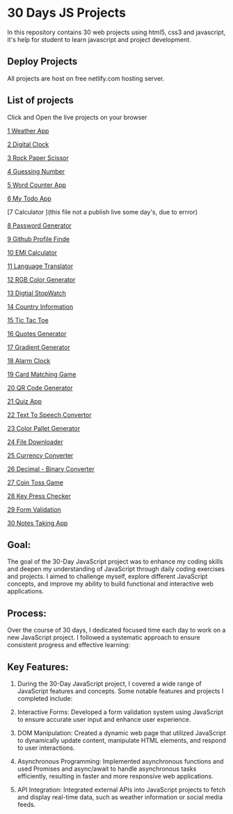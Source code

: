 
# 30 Days JS Projects

In this repository contains 30 web projects using html5, css3 and javascript, it's help for student to learn javascript and project development.
## Deploy Projects

  All projects are host on free netlify.com hosting server.


## List of projects
Click and Open the live projects on your browser

 [1 Weather App](https://weatherapp2212.netlify.app)

 [2 Digital Clock](https://digitalclock22.netlify.app)

 [3 Rock Paper Scissor](https://rockpaperscissor22.netlify.app)

 [4 Guessing Number](https://guesswithjs.netlify.app)

 [5 Word Counter App](https://wordcounter22.netlify.app)
 
 [6 My Todo App](https://mytodoin.netlify.app)

[7 Calculator ](this file not a publish live some day's, due to errror)

[8 Password Generator](https://passgenerate22.netlify.app)

[9 Github Profile Finde ](https://githubprofilefinde.netlify.app)

[10 EMI Calculator ](https://emicalculator22.netlify.app)

[11 Language Translator ](https://languagetranslate22.netlify.app)

[12 RGB Color Generator ](https://rgbcolorgenerator22.netlify.app)

[13 Digtial StopWatch ](https://stopwatch22.netlify.app)

[14 Country Information ](https://getcountry.netlify.app)

[15 Tic Tac Toe ](https://tictactoegame22.netlify.app)

[16 Quotes Generator ](https://motivationquotes22.netlify.app)

[17 Gradient Generator ](https://gradientgenerator22.netlify.app)

[18 Alarm Clock ](https://setalarm.netlify.app)

[19 Card Matching Game ](https://cardmatching22.netlify.app)

[20 QR Code Generator ](https://qrcode2212.netlify.app)

[21 Quiz App ](https://quizappinjs.netlify.app)

[22 Text To Speech Convertor ](https://likhoaursuno.netlify.app)

[23 Color Pallet Generator ](https://colorcombination.netlify.app)

[24 File Downloader ](https://filedownloaderbyajay.netlify.app)

[25 Currency Converter ](https://checkcurrencyrate.netlify.app)

[26 Decimal - Binary Converter ](https://decimaltobinaryconverter.netlify.app)

[27 Coin Toss Game ](https://cointoss.netlify.app)

[28 Key Press Checker ](https://keypresschecker.netlify.app)

[29 Form Validation ](https://completeformvalidation.netlify.app)

[30 Notes Taking App ](https://notestakingapp22.netlify.app)

## Goal: 

The goal of the 30-Day JavaScript project was to enhance my coding skills and deepen my understanding of JavaScript through daily coding exercises and projects. I aimed to challenge myself, explore different JavaScript concepts, and improve my ability to build functional and interactive web applications.

## Process:
Over the course of 30 days, I dedicated focused time each day to work on a new JavaScript project. I followed a systematic approach to ensure consistent progress and effective learning:

## Key Features:

1) During the 30-Day JavaScript project, I covered a wide range of JavaScript features and concepts. Some notable features and projects I completed include:

2) Interactive Forms: Developed a form validation system using JavaScript to ensure accurate user input and enhance user experience.

3) DOM Manipulation: Created a dynamic web page that utilized JavaScript to dynamically update content, manipulate HTML elements, and respond to user interactions.

4) Asynchronous Programming: Implemented asynchronous functions and used Promises and async/await to handle asynchronous tasks efficiently, resulting in faster and more responsive web applications.

5) API Integration: Integrated external APIs into JavaScript projects to fetch and display real-time data, such as weather information or social media feeds.
